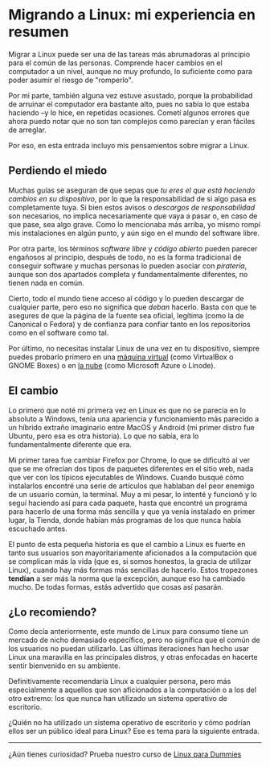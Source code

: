 # Migrando a Linux: mi experiencia en resumen

Migrar a Linux puede ser una de las tareas más abrumadoras al principio para el común de las personas. Comprende hacer cambios en el computador a un nivel, aunque no muy profundo, lo suficiente como para poder asumir el riesgo de "romperlo".

Por mi parte, también alguna vez estuve asustado, porque la probabilidad de arruinar el computador era bastante alto, pues no sabía lo que estaba haciendo –y lo hice, en repetidas ocasiones. Cometí algunos errores que ahora puedo notar que no son tan complejos como parecían y eran fáciles de arreglar.

Por eso, en esta entrada incluyo mis pensamientos sobre migrar a Linux.

## Perdiendo el miedo

Muchas guías se aseguran de que sepas que *tu eres el que está haciendo cambios en su dispositivo*, por lo que la responsabilidad de si algo pasa es completamente tuya. Si bien estos avisos o *descargos de responsabilidad* son necesarios, no implica necesariamente que vaya a pasar o, en caso de que pase, sea algo grave. Como lo mencionaba más arriba, yo mismo rompí mis instalaciones en algún punto, y aún sigo en el mundo del software libre.

Por otra parte, los términos *software libre* y *código abierto* pueden parecer engañosos al principio, después de todo, no es la forma tradicional de conseguir software y muchas personas lo pueden asociar con *piratería*, aunque son dos apartados completa y fundamentalmente diferentes, no tienen nada en común.

Cierto, todo el mundo tiene acceso al código y lo pueden descargar de cualquier parte, pero eso no significa que *deban* hacerlo. Basta con que te asegures de que la página de la fuente sea oficial, legítima (como la de Canonical o Fedora) y de confianza  para confiar tanto en los repositorios como en el software como tal.

Por último, no necesitas instalar Linux de una vez en tu dispositivo, siempre puedes probarlo primero en una [máquina virtual]() (como VirtualBox o GNOME Boxes) o en [la nube]() (como Microsoft Azure o Linode).

## El cambio

Lo primero que noté mi primera vez en Linux es que no se parecía en lo absoluto a Windows, tenía una apariencia y funcionamiento más parecido a un híbrido extraño imaginario entre MacOS y Android (mi primer distro fue Ubuntu, pero esa es otra historia). Lo que no sabía, era lo fundamentalmente diferente que era.

Mi primer tarea fue cambiar Firefox por Chrome, lo que se dificultó al ver que se me ofrecían dos tipos de paquetes diferentes en el sitio web, nada que ver con los típicos ejecutables de Windows. Cuando busqué cómo instalarlos encontré una serie de artículos que hablaban del peor enemigo de un usuario común, la terminal. Muy a mi pesar, lo intenté y funcionó y lo seguí haciendo así para cada paquete, hasta que encontré un programa para hacerlo de una forma más sencilla y que ya venía instalado en primer lugar, la Tienda, donde habían más programas de los que nunca había escuchado antes.

El punto de esta pequeña historia es que el cambio a Linux es fuerte en tanto sus usuarios son mayoritariamente aficionados a la computación que se complican más la vida (que es, si somos honestos, la gracia de utilizar Linux), cuando hay más formas más sencillas de hacerlo. Estos tropezones **tendían** a ser más la norma que la excepción, aunque eso ha cambiado mucho. De todas formas, estás advertido que cosas así pasarán.

## ¿Lo recomiendo?

Como decía anteriormente, este mundo de Linux para consumo tiene un mercado de nicho demasiado específico, pero no significa que el común de los usuarios no puedan utilizarlo. Las últimas iteraciones han hecho usar Linux una maravilla en las principales distros, y otras enfocadas en hacerte sentir bienvenido en su ambiente.

Definitivamente recomendaría Linux a cualquier persona, pero más especialmente a aquellos que son aficionados a la computación o a los del otro extremo: los que nunca han utilizado un sistema operativo de escritorio.

¿Quién no ha utilizado un sistema operativo de escritorio y cómo podrían ellos ser un público ideal para Linux? Ese es tema para la siguiente entrada.

---

¿Aún tienes curiosidad? Prueba nuestro curso de [Linux para Dummies]()
